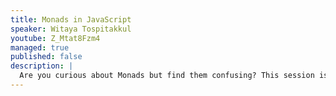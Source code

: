 ```yaml
---
title: Monads in JavaScript
speaker: Witaya Tospitakkul
youtube: Z_Mtat8Fzm4
managed: true
published: false
description: |
  Are you curious about Monads but find them confusing? This session is designed for beginners looking to grasp the concept in simple, relatable terms. I'll break down what Monads are using simple language and relatable analogies, such as managing boxes or following a recipe. You’ll learn the key components and discover how Monads help streamline coding, manage side effects, and improve readability and why they matter in programming without the technical jargon.
---
```

